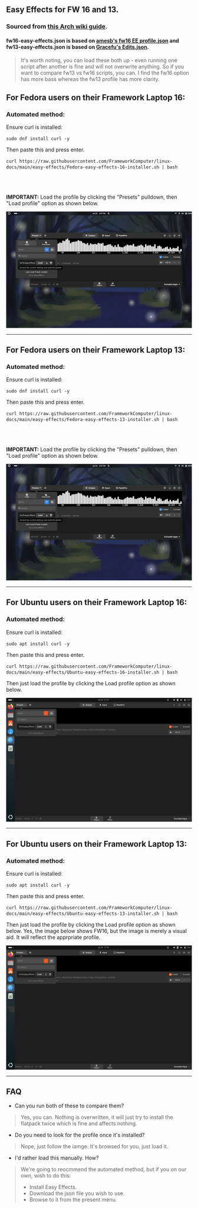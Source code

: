 ## Easy Effects for FW 16 and 13.

### Sourced from [this Arch wiki guide](https://wiki.archlinux.org/title/Framework_Laptop_16#Easy_Effects).
#### fw16-easy-effects.json is based on [amesb's fw16 EE profile.json](https://gist.github.com/amesb/cc5d717472d7e322b5f551b643ff03f4) and fw13-easy-effects.json is based on [Gracefu's Edits.json](https://github.com/cab404/framework-dsp/blob/master/config/output/Gracefu's%20Edits.json).

> It's worth noting, you can load these both up - even running one script after another is fine and will not overwrite anything. So if you want to compare fw13 vs fw16 scripts, you can. I find the fw16 option has more bass whereas the fw13 profile has more clarity.

## For Fedora users on their Framework Laptop 16:

### Automated method:

Ensure curl is installed:

```
sudo dnf install curl -y
```

Then paste this and press enter.

```
curl https://raw.githubusercontent.com/FrameworkComputer/linux-docs/main/easy-effects/Fedora-easy-effects-16-installer.sh | bash
```
\
\
\
**IMPORTANT:** Load the profile by clicking the "Presets" pulldown, then "Load profile" option as shown below.

![image](https://raw.githubusercontent.com/FrameworkComputer/linux-docs/main/easy-effects/images/fw16-easyeffects.png)

-----------------------

## For Fedora users on their Framework Laptop 13:

### Automated method:

Ensure curl is installed:

```
sudo dnf install curl -y
```

Then paste this and press enter.

```
curl https://raw.githubusercontent.com/FrameworkComputer/linux-docs/main/easy-effects/Fedora-easy-effects-13-installer.sh | bash
```
\
\
\
**IMPORTANT:** Load the profile by clicking the "Presets" pulldown, then "Load profile" option as shown below.

![image](https://raw.githubusercontent.com/FrameworkComputer/linux-docs/main/easy-effects/images/fw16-easyeffects.png)


--------------------------
## For Ubuntu users on their Framework Laptop 16:

### Automated method:

Ensure curl is installed:

```
sudo apt install curl -y
```

Then paste this and press enter.

```
curl https://raw.githubusercontent.com/FrameworkComputer/linux-docs/main/easy-effects/Ubuntu-easy-effects-16-installer.sh | bash
```

Then just load the profile by clicking the Load profile option as shown below.

![image](https://raw.githubusercontent.com/FrameworkComputer/linux-docs/main/easy-effects/images/ubuntu-easy-effects.png)

--------------------------
## For Ubuntu users on their Framework Laptop 13:

### Automated method:

Ensure curl is installed:

```
sudo apt install curl -y
```

Then paste this and press enter.

```
curl https://raw.githubusercontent.com/FrameworkComputer/linux-docs/main/easy-effects/Ubuntu-easy-effects-13-installer.sh | bash
```

Then just load the profile by clicking the Load profile option as shown below. Yes, the image below shows FW16, but the image is merely a visual aid. It will reflect the apprpriate profile.

![image](https://raw.githubusercontent.com/FrameworkComputer/linux-docs/main/easy-effects/images/ubuntu-easy-effects.png)

--------------------------

## FAQ

- Can you run both of these to compare them?
> Yes, you can. Nothing is overwritten, it will just try to install the flatpack twice which is fine and affects nothing.

- Do you need to look for the profile once it's installed?
> Nope, just follow the iamge. It's browsed for you, just load it.

- I'd rather load this manually. How?
> We're going to reocmmend the automated method, but if you on our own, wish to do this:
> - Install Easy Effects.
> - Download the json file you wish to use.
> - Browse to it from the present menu.
